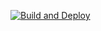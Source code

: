 [![Build and Deploy](https://github.com/Ilph/aston.react/actions/workflows/build_and_deploy.yml/badge.svg)](https://github.com/Ilph/aston.react/actions/workflows/build_and_deploy.yml)
